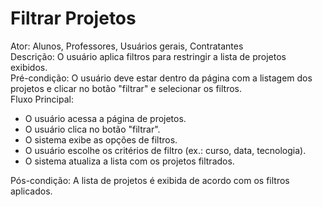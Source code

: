 # Filtrar Projetos
Ator: Alunos, Professores, Usuários gerais, Contratantes<br>
Descrição: O usuário aplica filtros para restringir a lista de projetos exibidos.<br>
Pré-condição: O usuário deve estar dentro da página com a listagem dos projetos e clicar no botão "filtrar" e selecionar os filtros.<br>
Fluxo Principal:
* O usuário acessa a página de projetos.
* O usuário clica no botão "filtrar".
* O sistema exibe as opções de filtros.
* O usuário escolhe os critérios de filtro (ex.: curso, data, tecnologia).
* O sistema atualiza a lista com os projetos filtrados.

Pós-condição: A lista de projetos é exibida de acordo com os filtros aplicados.
